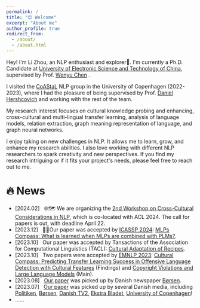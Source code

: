 ```yaml
---
permalink: /
title: "😊 Welcome"
excerpt: "About me"
author_profile: true
redirect_from: 
  - /about/
  - /about.html
---
```



Hey! I'm Li Zhou, an NLP enthusiast and explorer🤗. 
I'm currently a Ph.D. Candidate at [University of Electronic Science and Technology of China](https://www.uestc.edu.cn/), 
supervised by Prof. [Wenyu Chen](https://www.researchgate.net/profile/Wenyu-Chen-10) .

I visited the [CoAStaL](https://coastalcph.github.io/) NLP group in the University of Copenhagen (2022-2023), 
where I had the pleasure of being supervised by Prof. [Daniel Hershcovich](https://danielhers.github.io/) and working with the rest of the team.

My research interest focuses on cultural knowledge probing and enhancing, 
cross-cultural and multi-lingual transfer learning, 
analysis of language models, 
relation extraction,
graph meaning representation of language, 
and graph neural networks.

I enjoy taking on new challenges in NLP. 
It allows me to learn, grow, and enhance my research abilities. 
I also love working with different NLP researchers to spark creativity and new perspectives. 
If you find my research intriguing or if it fits your project's needs, 
please feel free to reach out to me.


# 🔥 News
* [2024.02] &nbsp; 🌐🗺️ We are organizing the [2nd Workshop on Cross-Cultural Considerations in NLP](https://sites.google.com/view/c3nlp/call-for-papers), which is co-located with ACL 2024. The call for papers is out, with deadline April 22.
* [2023.12] &nbsp; 🎉🥳Our paper was accepted by [ICASSP 2024](https://2024.ieeeicassp.org/):  [ MLPs Compass: What is learned when MLPs are combined with PLMs?](https://arxiv.org/abs/2401.01667).
* [2023.10] &nbsp; Our paper was accepted by Tansactions of the Association for Computational Linguistics (TACL): [Cultural Adaptation of Recipes](https://arxiv.org/abs/2310.17353).
* [2023.10] &nbsp; Two papers were accepted by [EMNLP 2023](https://2023.emnlp.org/): [Cultural Compass: Predicting Transfer Learning Success in Offensive Language Detection with Cultural Features](https://arxiv.org/abs/2310.06458) (Findings) and [Copyright Violations and Large Language Models]() (Main).
* [2023.08] &nbsp; [Our paper](https://aclanthology.org/2023.c3nlp-1.7/) was picked up by Danish newspaper [Børsen](https://borsen.dk/nyheder/ai/populaer-chatbot-promoverer-amerikanske-vaerdier-og-normer).
* [2023.07] &nbsp; [Our paper](https://aclanthology.org/2023.c3nlp-1.7/) was picked up by several Danish media, including [Politiken](https://politiken.dk/debat/klummer/jarlner/art9429359/Samtalerobot-er-et-redskab-for-amerikansk-kulturimperialisme), [Børsen](https://ekstrabladet.dk/nyheder/samfund/chatgpt-fremmer-amerikanske-normer-og-vaerdier/9856186), [Danish TV2](https://www.tv2kosmopol.dk/nyhedsarkiv?date=2023-07-10&clip=634dda2b-8303-4527-aeff-a96418116135), [Ekstra Bladet](https://ekstrabladet.dk/nyheder/samfund/chatgpt-fremmer-amerikanske-normer-og-vaerdier/9856186), [University of Copenhagen](https://di.ku.dk/english/news/2023/chatgpt-promotes-american-norms-and-values/)!
* ……
